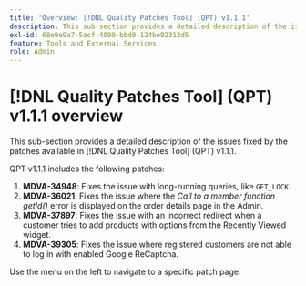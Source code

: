 ```yaml
---
title: 'Overview: [!DNL Quality Patches Tool] (QPT) v1.1.1'
description: This sub-section provides a detailed description of the issues fixed by the patches available in [!DNL Quality Patches Tool] (QPT) v1.1.1.
exl-id: 68e9e9a7-5acf-4090-bbd0-124be02312d5
feature: Tools and External Services
role: Admin
---
```

# [!DNL Quality Patches Tool] (QPT) v1.1.1 overview

This sub-section provides a detailed description of the issues fixed by the patches available in [!DNL Quality Patches Tool] (QPT) v1.1.1.

QPT v1.1.1 includes the following patches:

1. **MDVA-34948**: Fixes the issue with long-running queries, like `GET_LOCK`.
1. **MDVA-36021**: Fixes the issue where the *Call to a member function getId()* error is displayed on the order details page in the Admin.
1. **MDVA-37897**: Fixes the issue with an incorrect redirect when a customer tries to add products with options from the Recently Viewed widget.
1. **MDVA-39305**: Fixes the issue where registered customers are not able to log in with enabled Google ReCaptcha.

Use the menu on the left to navigate to a specific patch page.

